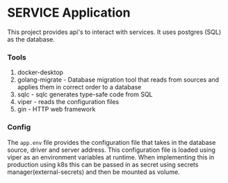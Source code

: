 # SERVICE Application

This project provides api's to interact with services. It uses postgres (SQL) as the database.

### Tools

1. docker-desktop
2. golang-migrate - Database migration tool that reads from sources and applies them in correct order to a database
3. sqlc - sqlc generates type-safe code from SQL
4. viper - reads the configuration files
5. gin - HTTP web framework

### Config

The `app.env` file provides the configuration file that takes in the database source, driver and server address. This configuration file is loaded using viper as an environment variables at runtime. When implementing this in production using k8s this can be passed in as secret using secrets manager(external-secrets) and then be mounted as volume.
